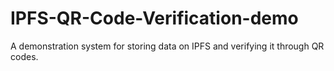 # IPFS-QR-Code-Verification-demo
A demonstration system for storing data on IPFS and verifying it through QR codes.
